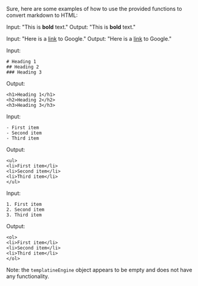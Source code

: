 Sure, here are some examples of how to use the provided functions to convert markdown to HTML:

Input: "This is **bold** text."
Output: "This is <strong>bold</strong> text."

Input: "Here is a [link](https://www.google.com) to Google."
Output: "Here is a <a href='https://www.google.com'>link</a> to Google."

Input: 
```
# Heading 1
## Heading 2
### Heading 3
```
Output: 
```
<h1>Heading 1</h1>
<h2>Heading 2</h2>
<h3>Heading 3</h3>
```

Input:
```
- First item
- Second item
- Third item
```
Output:
```
<ul>
<li>First item</li>
<li>Second item</li>
<li>Third item</li>
</ul>
```

Input:
```
1. First item
2. Second item
3. Third item
```
Output:
```
<ol>
<li>First item</li>
<li>Second item</li>
<li>Third item</li>
</ol>
```

Note: the `templatineEngine` object appears to be empty and does not have any functionality.